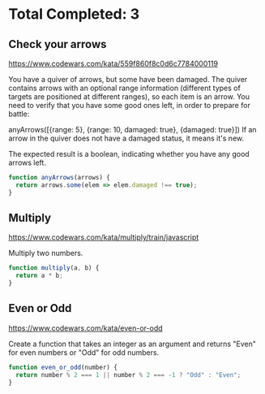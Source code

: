 # Total Completed: 3

## Check your arrows

https://www.codewars.com/kata/559f860f8c0d6c7784000119

You have a quiver of arrows, but some have been damaged. The quiver contains arrows with an optional range information (different types of targets are positioned at different ranges), so each item is an arrow.
You need to verify that you have some good ones left, in order to prepare for battle:

anyArrows([{range: 5}, {range: 10, damaged: true}, {damaged: true}])
If an arrow in the quiver does not have a damaged status, it means it's new.

The expected result is a boolean, indicating whether you have any good arrows left.

```javascript
function anyArrows(arrows) {
  return arrows.some(elem => elem.damaged !== true);
}
```

## Multiply

https://www.codewars.com/kata/multiply/train/javascript

Multiply two numbers.

```javascript
function multiply(a, b) {
  return a * b;
}
```

## Even or Odd

https://www.codewars.com/kata/even-or-odd

Create a function that takes an integer as an argument and returns "Even" for even numbers or "Odd" for odd numbers.

```javascript
function even_or_odd(number) {
  return number % 2 === 1 || number % 2 === -1 ? "Odd" : "Even";
}
```

